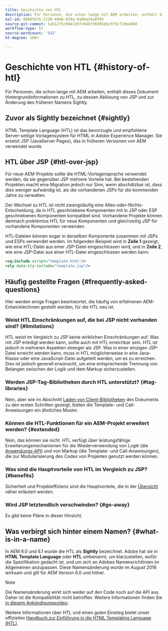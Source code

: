 ```yaml
---
title: Geschichte von HTL
description: Für Personen, die schon lange mit AEM arbeiten, enthält dieses Dokument Hintergrundinformationen zu HTL, zu dessen Ablösung von JSP und zur Änderung des früheren Namens Sightly.
exl-id: 00985b35-2130-4946-959a-0a09a34a0f05
source-git-commit: 5ab1275c984135fe946f36905bbc979cf19edd80
workflow-type: ht
source-wordcount: '542'
ht-degree: 100%

---
```



# Geschichte von HTL {#history-of-htl}

Für Personen, die schon lange mit AEM arbeiten, enthält dieses Dokument Hintergrundinformationen zu HTL, zu dessen Ablösung von JSP und zur Änderung des früheren Namens Sightly.

## Zuvor als Sightly bezeichnet {#sightly}

HTML Template Language (HTL) ist das bevorzugte und empfohlene Server-seitige Vorlagensystem für HTML in Adobe Experience Manager. Sie ersetzt JSP (JavaServer Pages), das in früheren Versionen von AEM verwendet wurde.

## HTL über JSP {#htl-over-jsp}

Für neue AEM-Projekte sollte die HTML-Vorlagensprache verwendet werden, da sie gegenüber JSP mehrere Vorteile hat. Bei bestehenden Projekten macht eine Migration jedoch nur Sinn, wenn abschätzbar ist, dass dies weniger aufwändig ist, als die vorhandenen JSPs für die kommenden Jahre zu verwalten.

Der Wechsel zu HTL ist nicht zwangsläufig eine Alles-oder-Nichts-Entscheidung, da in HTL geschriebene Komponenten mit in JSP oder ESP geschriebenen Komponenten kompatibel sind. Vorhandene Projekte können demnach problemlos HTL für neue Komponenten und gleichzeitig JSP für vorhandene Komponenten verwenden.

HTL-Dateien können sogar in derselben Komponente zusammen mit JSPs und ESPs verwendet werden. Im folgenden Beispiel wird in **Zeile 1** gezeigt, wie eine HTL-Datei aus einer JSP-Datei eingeschlossen wird, und in **Zeile 2**, wie eine JSP-Datei aus einer HTL-Datei eingeschlossen werden kann:

```xml
<cq:include script="template.html"/>
<sly data-sly-include="template.jsp"/>
```

## Häufig gestellte Fragen {#frequently-asked-questions}

Hier werden einige Fragen beantwortet, die häufig von erfahrenen AEM-Entwickler/innen gestellt werden, für die HTL neu ist.

### Weist HTL Einschränkungen auf, die bei JSP nicht vorhanden sind? {#limitations}

HTL weist im Vergleich zu JSP keine wirklichen Einschränkungen auf. Was mit JSP erledigt werden kann, sollte auch mit HTL erreichbar sein. HTL ist jedoch in mehreren Aspekten strenger als JSP. Was in einer einzigen JSP-Datei erreicht werden kann, muss in HTL möglicherweise in eine Java-Klasse oder eine JavaScript-Datei aufgeteilt werden, um es zu erreichen. Dies ist jedoch generell erwünscht, um eine entsprechende Trennung von Belangen zwischen der Logik und dem Markup sicherzustellen.

### Werden JSP-Tag-Bibliotheken durch HTL unterstützt? {#tag-libraries}

Nein, aber wie im Abschnitt [Laden von Client-Bibliotheken](getting-started.md#loading-client-libraries) des Dokuments zu den ersten Schritten gezeigt, bieten die Template- und Call-Anweisungen ein ähnliches Muster.

### Können die HTL-Funktionen für ein AEM-Projekt erweitert werden? {#extended}

Nein, das können sie nicht. HTL verfügt über leistungsfähige Erweiterungsmechanismen für die Wiederverwendung von Logik (die [Anwendungs-API](#use-api-for-accessing-logic)) und von Markup (die Template- und Call-Anweisungen), die zur Modularisierung des Codes von Projekten genutzt werden können.

### Was sind die Hauptvorteile von HTL im Vergleich zu JSP? {#benefits}

Sicherheit und Projekteffizienz sind die Hauptvorteile, die in der [Übersicht](overview.md) näher erläutert werden.

### Wird JSP letztendlich verschwinden? {#go-away}

Es gibt keine Pläne in dieser Hinsicht.

## Was verbirgt sich hinter einem Namen? {#what-is-in-a-name}

In AEM 6.0 und 6.1 wurde die HTL als **Sightly** bezeichnet. Adobe hat sie in **HTML Template Language** oder **HTL** umbenannt, um klarzustellen, wofür die Spezifikation gedacht ist, und um sich an Adobes Namensrichtlinien im Allgemeinen anzupassen. Diese Namensänderung wurde im August 2016 wirksam und gilt für AEM Version 6.0 und höher.

>[!NOTE]
>
>Die Namensänderung wirkt sich weder auf den Code noch auf die API aus. Daher ist die Kompatibilität nicht betroffen. Weitere Informationen finden Sie [in diesem Ankündigungsvideo](https://helpx.adobe.com/de/experience-manager/how-to/announce-htl.html).

Weitere Informationen über HTL und einen guten Einstieg bietet unser offizielles [Handbuch zur Einführung in die HTML Templating Language (HTL)](overview.md).
